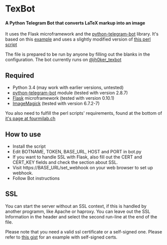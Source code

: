 # TexBot
#### A Python Telegram Bot that converts LaTeX markup into an image

It uses the Flask microframework and the [python-telegram-bot](https://github.com/leandrotoledo/python-telegram-bot) library. 
It's based on this [example](https://github.com/sooyhwang/Simple-Echo-Telegram-Bot) and uses a slightly modified version of [this perl script](http://www.fourmilab.ch/webtools/textogif/)

The file is prepared to be run by anyone by filling out the blanks in the configuration. The bot currently runs on [@jh0ker_texbot](https://telegram.me/jh0ker_texbot)

## Required
* Python 3.4 (may work with earlier versions, untested)
* [python-telegram-bot](https://github.com/leandrotoledo/python-telegram-bot) module (tested with version 2.8.7)
* [Flask](http://flask.pocoo.org/) microframework (tested with version 0.10.1)
* [ImageMagick](http://www.imagemagick.org/script/index.php) (tested with version 6.7.2-7)

You also need to fulfill the perl scripts' requirements, found at the bottom of [it's page at fourmilab.ch](http://www.fourmilab.ch/webtools/textogif/)

## How to use
* Install the script
* Edit BOTNAME, TOKEN, BASE_URL, HOST and PORT in bot.py
* If you want to handle SSL with Flask, also fill out the CERT and CERT_KEY fields and check the section about SSL.
* Visit https://BASE_URL/set_webhook on your web browser to set up webhook.
* Follow Bot instructions

## SSL
You can start the server without an SSL context, if this is handled by another programm, like Apache or haproxy. You can leave out the SSL Information in the header and select the second run-line at the end of the file. 

Please note that you need a valid ssl certificate or a self-signed one. Please refer to [this gist](https://gist.github.com/leandrotoledo/4e9362acdc5db33ae16c) for an example with self-signed certs.
